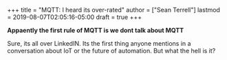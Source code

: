 +++
title = "MQTT: I heard its over-rated"
author = ["Sean Terrell"]
lastmod = 2019-08-07T02:05:16-05:00
draft = true
+++

**Appaently the first rule of MQTT is we dont talk about MQTT**

Sure, its all over LinkedIN. Its the first thing anyone mentions
in a conversation about IoT or the future of automation. But what
the hell is it?
